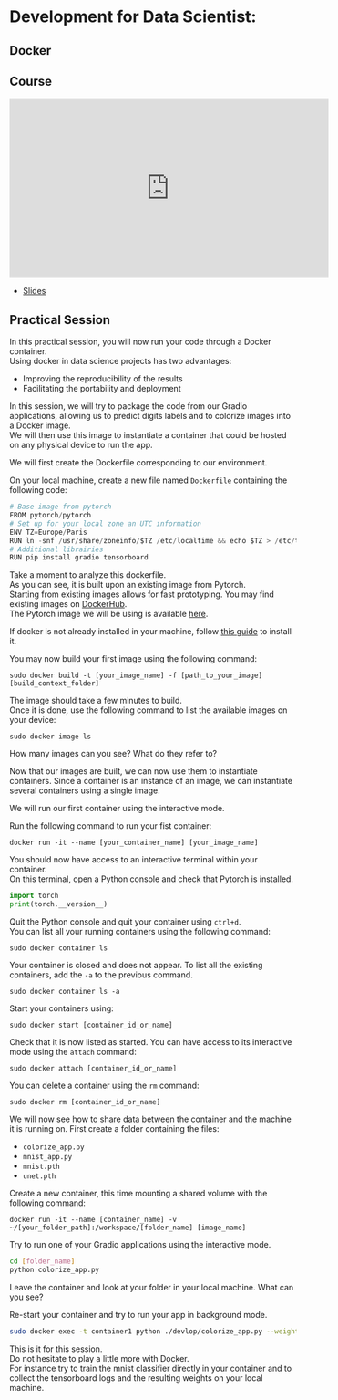 # Development for Data Scientist:
## Docker 

## Course
<iframe width="560" height="315" src="https://www.youtube.com/embed/loMf5bFyzY4" title="YouTube video player" frameborder="0" allow="accelerometer; autoplay; clipboard-write; encrypted-media; gyroscope; picture-in-picture" allowfullscreen></iframe>

*   [Slides](https://github.com/wikistat/AI-Frameworks/tree/master/slides/Code_Development_Docker.pdf)


## Practical Session

In this practical session, you will now run your code through a Docker container.  
Using docker in data science projects has two advantages:  

*   Improving the reproducibility of the results  
*   Facilitating the portability and deployment  

In this session, we will try to package the code from our Gradio applications, allowing us to predict digits labels and to colorize images into a Docker image.  
We will then use this image to instantiate a container that could be hosted on any physical device to run the app.

We will first create the Dockerfile corresponding to our environment.  

On your local machine, create a new file named `Dockerfile` containing the following code:
```python
# Base image from pytorch
FROM pytorch/pytorch
# Set up for your local zone an UTC information
ENV TZ=Europe/Paris
RUN ln -snf /usr/share/zoneinfo/$TZ /etc/localtime && echo $TZ > /etc/timezone
# Additional librairies
RUN pip install gradio tensorboard
```

Take a moment to analyze this dockerfile.  
As you can see, it is built upon an existing image from Pytorch.  
Starting from existing images allows for fast prototyping. You may find existing images on [DockerHub](https://hub.docker.com/).  
The Pytorch image we will be using is available [here](https://hub.docker.com/r/pytorch/pytorch).


If docker is not already installed in your machine, follow [this guide](https://docs.docker.com/engine/install/) to install it.

You may now build your first image using the following command:

```console
sudo docker build -t [your_image_name] -f [path_to_your_image]  [build_context_folder]
```

The image should take a few minutes to build.  
Once it is done, use the following command to list the available images on your device:
```console
sudo docker image ls
```
How many images can you see? What do they refer to?  

Now that our images are built, we can now use them to instantiate containers.
Since a container is an instance of an image, we can instantiate several containers using a single image.

We will run our first container using the interactive mode.

Run the following command to run your fist container:
```console
docker run -it --name [your_container_name] [your_image_name]
```
You should now have access to an interactive terminal within your container.  
On this terminal, open a Python console and check that Pytorch is installed.
```python
import torch
print(torch.__version__)
```

Quit the Python console and quit your container using `ctrl+d`.  
You can list all your running containers using the following command:
```console
sudo docker container ls
```
Your container is closed and does not appear.
To list all the existing containers, add the ```-a``` to the previous command.
```console
sudo docker container ls -a
```

Start your containers using:
```console
sudo docker start [container_id_or_name]
```
Check that it is now listed as started.
You can have access to its interactive mode using the `attach` command:

```console
sudo docker attach [container_id_or_name]
```

You can delete a container using the `rm` command:
```console
sudo docker rm [container_id_or_name]
```

We will now see how to share data between the container and the machine it is running on.
First create a folder containing the files:  

*   `colorize_app.py`
*   `mnist_app.py`
*   `mnist.pth`
*   `unet.pth`

Create a new container, this time mounting a shared volume with the following command:
```console
docker run -it --name [container_name] -v ~/[your_folder_path]:/workspace/[folder_name] [image_name]
```

Try to run one of your Gradio applications using the interactive mode.

```bash
cd [folder_name]
python colorize_app.py
```

Leave the container and look at your folder in your local machine. What can you see?

Re-start your container and try to run your app in background mode.


```bash
sudo docker exec -t container1 python ./devlop/colorize_app.py --weights_path ./devlop/unet.pth
```

This is it for this session.  
Do not hesitate to play a little more with Docker.  
For instance try to train the mnist classifier directly in your container and to collect the tensorboard logs and the resulting weights on your local machine.
